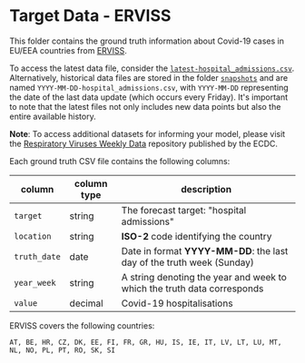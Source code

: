 # Target Data - ERVISS

This folder contains the ground truth information about Covid-19 cases in EU/EEA countries from [ERVISS](https://erviss.org/).

To access the latest data file, consider the [`latest-hospital_admissions.csv`]((https://github.com/european-modelling-hubs/RespiCast-Covid19/blob/main/target-data/ERVISS/latest-hospital_admissions.csv)). Alternatively, historical data files are stored in the folder [`snapshots`](https://github.com/european-modelling-hubs/RespiCast-Covid19/tree/main/target-data/ERVISS/snapshots) and are named `YYYY-MM-DD-hospital_admissions.csv`, with `YYYY-MM-DD` representing the date of the last data update (which occurs every Friday). It's important to note that the latest files not only includes new data points but also the entire available history.

**Note**: To access additional datasets for informing your model, please visit the [Respiratory Viruses Weekly Data](https://github.com/EU-ECDC/Respiratory_viruses_weekly_data/tree/main) repository published by the ECDC.

Each ground truth CSV file contains the following columns:

| column | column type | description |
| -------- | -------- | ------- |
| `target` | string | The forecast target: "hospital admissions" |
| `location` | string | **ISO-2** code identifying the country |
| `truth_date` | date | Date in format **YYYY-MM-DD**: the last day of the truth week (Sunday)|
| `year_week` | string | A string denoting the year and week to which the truth data corresponds |
| `value ` | decimal | Covid-19 hospitalisations


ERVISS covers the following countries: 

    AT, BE, HR, CZ, DK, EE, FI, FR, GR, HU, IS, IE, IT, LV, LT, LU, MT, NL, NO, PL, PT, RO, SK, SI
